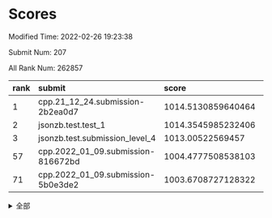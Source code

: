 # Scores

Modified Time: 2022-02-26 19:23:38

Submit Num: 207

All Rank Num: 262857

| rank |               submit               |       score        |       sigma        | pk_num |
| :--- | :--------------------------------- | :----------------- | :----------------- | :----- |
| 1    | cpp.21_12_24.submission-2b2ea0d7   | 1014.5130859640464 | 0.8451713959782841 | 5077   |
| 2    | jsonzb.test.test_1                 | 1014.3545985232406 | 0.8757264744436034 | 5083   |
| 3    | jsonzb.test.submission_level_4     | 1013.00522569457   | 0.8038565321425875 | 5075   |
| 57   | cpp.2022_01_09.submission-816672bd | 1004.4777508538103 | 0.7075231942508049 | 5078   |
| 71   | cpp.2022_01_09.submission-5b0e3de2 | 1003.6708727128322 | 0.7110870933094164 | 5075   |


<details>
<summary>全部</summary>

| rank |                 submit                 |       score        |       sigma        | pk_num |
| :--- | :------------------------------------- | :----------------- | :----------------- | :----- |
| 1    | cpp.21_12_24.submission-2b2ea0d7       | 1014.5130859640464 | 0.8451713959782841 | 5077   |
| 2    | jsonzb.test.test_1                     | 1014.3545985232406 | 0.8757264744436034 | 5083   |
| 3    | jsonzb.test.submission_level_4         | 1013.00522569457   | 0.8038565321425875 | 5075   |
| 4    | gobigger.level_3.submission_level_3_29 | 1011.8603838189939 | 0.7765261703081495 | 5079   |
| 5    | gobigger.level_3.submission_level_3_8  | 1011.4227316393167 | 0.7793791299058292 | 5079   |
| 6    | gobigger.level_3.submission_level_3_4  | 1011.3911756697083 | 0.7669132293654878 | 5077   |
| 7    | gobigger.level_3.submission_level_3_27 | 1011.0451517370208 | 0.769088392844655  | 5079   |
| 8    | gobigger.level_3.submission_level_3_47 | 1011.026018833904  | 0.7893239063762291 | 5080   |
| 9    | gobigger.level_3.submission_level_3_34 | 1010.8861889636795 | 0.7842961889423702 | 5083   |
| 10   | gobigger.level_3.submission_level_3_38 | 1010.809706443573  | 0.7480541654035743 | 5076   |
| 11   | gobigger.level_3.submission_level_3_35 | 1010.6471513385499 | 0.7517278320759366 | 5079   |
| 12   | gobigger.level_3.submission_level_3_46 | 1010.6308803939429 | 0.7666259041857301 | 5075   |
| 13   | gobigger.level_3.submission_level_3_15 | 1010.6268683392523 | 0.7692251079626597 | 5078   |
| 14   | gobigger.level_3.submission_level_3_17 | 1010.625001091074  | 0.7876916405491108 | 5079   |
| 15   | gobigger.level_3.submission_level_3_19 | 1010.5937126281228 | 0.764490604238699  | 5079   |
| 16   | gobigger.level_3.submission_level_3_12 | 1010.5559746535432 | 0.7716109072343594 | 5081   |
| 17   | gobigger.level_3.submission_level_3_5  | 1010.5527085121572 | 0.7498547389557354 | 5078   |
| 18   | gobigger.level_3.submission_level_3_2  | 1010.5188274759817 | 0.7727801868366859 | 5083   |
| 19   | gobigger.level_3.submission_level_3_20 | 1010.446141962087  | 0.7758313073073649 | 5082   |
| 20   | gobigger.level_3.submission_level_3_3  | 1010.3997433694248 | 0.7535011139142845 | 5080   |
| 21   | gobigger.level_3.submission_level_3_32 | 1010.3627448850546 | 0.7595894782762403 | 5078   |
| 22   | gobigger.level_3.submission_level_3_36 | 1010.3606704701615 | 0.7665017094478324 | 5078   |
| 23   | gobigger.level_3.submission_level_3_14 | 1010.3104422601912 | 0.7656018424116154 | 5080   |
| 24   | gobigger.level_3.submission_level_3_26 | 1010.1773614129323 | 0.7715002789258794 | 5080   |
| 25   | gobigger.level_3.submission_level_3_28 | 1010.029222156142  | 0.7519752633055742 | 5079   |
| 26   | gobigger.level_3.submission_level_3_48 | 1009.9830952186508 | 0.7427974269848646 | 5079   |
| 27   | gobigger.level_3.submission_level_3_39 | 1009.9768981182564 | 0.7653289691242372 | 5081   |
| 28   | gobigger.level_3.submission_level_3_23 | 1009.8902467669482 | 0.7559334436164239 | 5075   |
| 29   | gobigger.level_3.submission_level_3_11 | 1009.7519494500929 | 0.7385537208499197 | 5081   |
| 30   | gobigger.level_3.submission_level_3_37 | 1009.7458113806831 | 0.7607405988407752 | 5082   |
| 31   | gobigger.level_3.submission_level_3_31 | 1009.7453223994322 | 0.782667767590162  | 5074   |
| 32   | gobigger.level_3.submission_level_3_33 | 1009.7207673852965 | 0.777687982133202  | 5078   |
| 33   | gobigger.level_3.submission_level_3_41 | 1009.7134937179785 | 0.761586686732364  | 5079   |
| 34   | gobigger.level_3.submission_level_3_10 | 1009.6180417440913 | 0.7282561321922555 | 5079   |
| 35   | gobigger.level_3.submission_level_3_21 | 1009.6169424910335 | 0.7622273609991922 | 5075   |
| 36   | gobigger.level_3.submission_level_3_42 | 1009.6157567779925 | 0.7667384072184221 | 5080   |
| 37   | gobigger.level_3.submission_level_3_18 | 1009.559797878514  | 0.7545458170848707 | 5080   |
| 38   | gobigger.level_3.submission_level_3_44 | 1009.5568928774107 | 0.744918957388725  | 5083   |
| 39   | gobigger.level_3.submission_level_3_40 | 1009.5153968060915 | 0.7646246903785672 | 5079   |
| 40   | gobigger.level_3.submission_level_3_0  | 1009.497294119214  | 0.7691497453598616 | 5079   |
| 41   | gobigger.level_3.submission_level_3_9  | 1009.4955909291541 | 0.7498839745637151 | 5073   |
| 42   | gobigger.level_3.submission_level_3_49 | 1009.4514863048196 | 0.7387494335951604 | 5077   |
| 43   | gobigger.level_3.submission_level_3_45 | 1009.432070368684  | 0.7521883891832056 | 5085   |
| 44   | gobigger.level_3.submission_level_3_13 | 1009.2535331622033 | 0.7640773049967693 | 5080   |
| 45   | gobigger.level_3.submission_level_3_22 | 1009.2368780899823 | 0.7615940183803057 | 5081   |
| 46   | gobigger.level_3.submission_level_3_1  | 1009.2132676732008 | 0.7476529206408655 | 5082   |
| 47   | gobigger.level_3.submission_level_3_24 | 1009.1474264893727 | 0.752154663796071  | 5082   |
| 48   | gobigger.level_3.submission_level_3_30 | 1009.0375375026696 | 0.7281947787362881 | 5082   |
| 49   | gobigger.level_3.submission_level_3_16 | 1008.8644548667404 | 0.7554882997313945 | 5075   |
| 50   | gobigger.level_3.submission_level_3_43 | 1008.727987770902  | 0.738987800737362  | 5082   |
| 51   | gobigger.level_3.submission_level_3_6  | 1008.6632338009802 | 0.7422565792047394 | 5082   |
| 52   | gobigger.level_3.submission_level_3_25 | 1008.5713594305377 | 0.7519088355206074 | 5076   |
| 53   | gobigger.level_3.submission_level_3_7  | 1008.0151708103516 | 0.7273291384941528 | 5081   |
| 54   | gobigger.level_1.submission_level_1_4  | 1004.9915968055479 | 0.7297499585691553 | 5081   |
| 55   | gobigger.level_1.submission_level_1_37 | 1004.7447081521476 | 0.7273895028823214 | 5075   |
| 56   | gobigger.level_1.submission_level_1_26 | 1004.662976315299  | 0.7183750847581161 | 5079   |
| 57   | cpp.2022_01_09.submission-816672bd     | 1004.4777508538103 | 0.7075231942508049 | 5078   |
| 58   | gobigger.level_1.submission_level_1_14 | 1004.3990641840071 | 0.7151908561736424 | 5078   |
| 59   | gobigger.level_1.submission_level_1_15 | 1004.3593695241982 | 0.7118684075840782 | 5075   |
| 60   | gobigger.level_1.submission_level_1_1  | 1004.3525465690738 | 0.7111746565575382 | 5076   |
| 61   | gobigger.level_1.submission_level_1_29 | 1004.1199780966346 | 0.7186007935204687 | 5075   |
| 62   | gobigger.level_1.submission_level_1_45 | 1004.0601219100247 | 0.711140896411893  | 5083   |
| 63   | gobigger.level_1.submission_level_1_2  | 1004.0421022058264 | 0.7141224534655886 | 5080   |
| 64   | gobigger.level_1.submission_level_1_41 | 1003.9640475819034 | 0.7224893477267242 | 5081   |
| 65   | gobigger.level_1.submission_level_1_46 | 1003.9426961997452 | 0.7225754205089236 | 5078   |
| 66   | gobigger.level_1.submission_level_1_42 | 1003.8907907054155 | 0.7134965841827902 | 5083   |
| 67   | gobigger.level_1.submission_level_1_47 | 1003.8604987311109 | 0.7203557122651661 | 5074   |
| 68   | gobigger.level_1.submission_level_1_17 | 1003.8566689978342 | 0.7238820368836691 | 5080   |
| 69   | gobigger.level_1.submission_level_1_3  | 1003.8258122930283 | 0.7112046392863948 | 5080   |
| 70   | gobigger.level_1.submission_level_1_7  | 1003.7092433301156 | 0.713978626657562  | 5084   |
| 71   | cpp.2022_01_09.submission-5b0e3de2     | 1003.6708727128322 | 0.7110870933094164 | 5075   |
| 72   | gobigger.level_1.submission_level_1_27 | 1003.6073448937511 | 0.7287370150333768 | 5077   |
| 73   | gobigger.level_1.submission_level_1_6  | 1003.5791200275455 | 0.7181436929092997 | 5080   |
| 74   | gobigger.level_1.submission_level_1_21 | 1003.5160644175353 | 0.7113593813488    | 5076   |
| 75   | gobigger.level_1.submission_level_1_32 | 1003.5017434181061 | 0.7091251130917697 | 5081   |
| 76   | gobigger.level_1.submission_level_1_5  | 1003.4768461188748 | 0.7140254874836348 | 5075   |
| 77   | gobigger.level_1.submission_level_1_0  | 1003.442193817358  | 0.7234452003703407 | 5080   |
| 78   | gobigger.level_1.submission_level_1_30 | 1003.4378048433334 | 0.7201486759695259 | 5076   |
| 79   | gobigger.level_1.submission_level_1_22 | 1003.4011465425615 | 0.7196676770986913 | 5081   |
| 80   | gobigger.level_1.submission_level_1_9  | 1003.3521604449908 | 0.7215840515627595 | 5080   |
| 81   | gobigger.level_1.submission_level_1_43 | 1003.2960081664551 | 0.7082965742214475 | 5075   |
| 82   | gobigger.level_1.submission_level_1_16 | 1003.274610153236  | 0.7316378301835299 | 5077   |
| 83   | gobigger.level_1.submission_level_1_38 | 1003.2346193333356 | 0.7054130732339461 | 5084   |
| 84   | gobigger.level_1.submission_level_1_33 | 1003.1409089336687 | 0.7173217147591906 | 5079   |
| 85   | gobigger.level_1.submission_level_1_49 | 1003.0465878196005 | 0.7237394349307482 | 5077   |
| 86   | gobigger.level_1.submission_level_1_12 | 1002.9960042046272 | 0.7182772868991163 | 5080   |
| 87   | gobigger.level_1.submission_level_1_23 | 1002.9860023661523 | 0.7156342457333227 | 5077   |
| 88   | gobigger.level_1.submission_level_1_25 | 1002.9729356201856 | 0.7125694272713025 | 5078   |
| 89   | gobigger.level_1.submission_level_1_35 | 1002.9632258505503 | 0.7217776674875023 | 5083   |
| 90   | gobigger.level_1.submission_level_1_13 | 1002.9572459721279 | 0.7247367107974123 | 5073   |
| 91   | gobigger.level_1.submission_level_1_31 | 1002.9460845453084 | 0.7142919259615474 | 5076   |
| 92   | gobigger.level_1.submission_level_1_34 | 1002.8896124041682 | 0.721238075539578  | 5079   |
| 93   | gobigger.level_1.submission_level_1_44 | 1002.8703243376731 | 0.7109648398878533 | 5080   |
| 94   | gobigger.level_1.submission_level_1_18 | 1002.8620381030438 | 0.718829112761048  | 5073   |
| 95   | gobigger.level_1.submission_level_1_8  | 1002.8367469437381 | 0.7218117181779277 | 5077   |
| 96   | gobigger.level_1.submission_level_1_39 | 1002.8105948436134 | 0.7164151825800337 | 5080   |
| 97   | gobigger.level_1.submission_level_1_10 | 1002.8096319876014 | 0.7122286160577538 | 5082   |
| 98   | gobigger.level_1.submission_level_1_40 | 1002.7511338592402 | 0.7183878040755216 | 5080   |
| 99   | gobigger.level_1.submission_level_1_20 | 1002.7152139607158 | 0.7228558227902497 | 5082   |
| 100  | gobigger.level_1.submission_level_1_36 | 1002.7033790631245 | 0.7228590649222937 | 5075   |
| 101  | gobigger.level_1.submission_level_1_19 | 1002.305342325092  | 0.715348637863414  | 5080   |
| 102  | gobigger.level_1.submission_level_1_24 | 1002.0038705123445 | 0.7154584222122297 | 5079   |
| 103  | gobigger.level_1.submission_level_1_28 | 1001.8891594948034 | 0.7116116922995148 | 5074   |
| 104  | gobigger.level_1.submission_level_1_48 | 1001.5984334661711 | 0.7147527164855271 | 5076   |
| 105  | gobigger.level_1.submission_level_1_11 | 1000.8022557671261 | 0.7090202721847616 | 5081   |
| 106  | gobigger.random.submission_random_41   | 998.1786771050719  | 0.716839159212446  | 5081   |
| 107  | gobigger.random.submission_random_2    | 997.1601005379466  | 0.7087760272389139 | 5081   |
| 108  | gobigger.random.submission_random_47   | 997.1294476325932  | 0.7054613995865127 | 5083   |
| 109  | gobigger.random.submission_random_35   | 997.0385187744424  | 0.6986566967413302 | 5075   |
| 110  | gobigger.random.submission_random_9    | 996.7594205172119  | 0.7016110593167133 | 5083   |
| 111  | gobigger.random.submission_random_28   | 996.6917116347515  | 0.7183559054141299 | 5081   |
| 112  | gobigger.random.submission_random_10   | 996.6437505388485  | 0.7039622563120752 | 5084   |
| 113  | gobigger.random.submission_random_20   | 996.6285512015893  | 0.7077422662262585 | 5082   |
| 114  | gobigger.random.submission_random_36   | 996.5752318298447  | 0.7072954121478107 | 5077   |
| 115  | gobigger.random.submission_random_25   | 996.5451244538401  | 0.7134333621254935 | 5079   |
| 116  | gobigger.random.submission_random_1    | 996.516568415076   | 0.7055157311679066 | 5075   |
| 117  | gobigger.random.submission_random_45   | 996.4932983235402  | 0.7034650086252845 | 5083   |
| 118  | gobigger.random.submission_random_26   | 996.4335092593972  | 0.7146107170726599 | 5074   |
| 119  | gobigger.random.submission_random_33   | 996.4318737701686  | 0.7135782353980272 | 5081   |
| 120  | gobigger.random.submission_random_4    | 996.393536226715   | 0.7111189529770378 | 5081   |
| 121  | gobigger.random.submission_random_15   | 996.3488771707566  | 0.699875615561632  | 5080   |
| 122  | gobigger.random.submission_random_21   | 996.2787161290514  | 0.719893783873495  | 5082   |
| 123  | gobigger.random.submission_random_8    | 996.249758824032   | 0.6992749759962686 | 5078   |
| 124  | gobigger.random.submission_random_32   | 996.1627219426517  | 0.7105635379764859 | 5081   |
| 125  | gobigger.random.submission_random_42   | 996.0633200743089  | 0.7086423649846717 | 5081   |
| 126  | gobigger.random.submission_random_37   | 996.0472147401208  | 0.7120497604871235 | 5080   |
| 127  | gobigger.random.submission_random_6    | 996.0024210382867  | 0.7127228173647717 | 5079   |
| 128  | gobigger.random.submission_random_0    | 995.9853309551995  | 0.7389106434029167 | 5075   |
| 129  | gobigger.random.submission_random_22   | 995.9262816586481  | 0.7249821414015732 | 5080   |
| 130  | gobigger.random.submission_random_34   | 995.9202163125663  | 0.729303077648177  | 5076   |
| 131  | gobigger.random.submission_random_24   | 995.9074933052138  | 0.7073979804858256 | 5080   |
| 132  | gobigger.random.submission_random_12   | 995.853591604648   | 0.7076095154025642 | 5082   |
| 133  | gobigger.random.submission_random_19   | 995.8270968601438  | 0.7343310024438354 | 5080   |
| 134  | gobigger.random.submission_random_44   | 995.7858862972608  | 0.7125366938382978 | 5076   |
| 135  | gobigger.random.submission_random_13   | 995.7226839856021  | 0.7175739569264048 | 5083   |
| 136  | gobigger.random.submission_random_27   | 995.630732021732   | 0.7076042355733593 | 5082   |
| 137  | gobigger.random.submission_random_29   | 995.6063874869598  | 0.7071136773247816 | 5085   |
| 138  | gobigger.random.submission_random_18   | 995.5888102540315  | 0.7035713740128549 | 5086   |
| 139  | gobigger.random.submission_random_49   | 995.5700892324032  | 0.7078763612544712 | 5075   |
| 140  | gobigger.random.submission_random_30   | 995.4779899058094  | 0.702549107573888  | 5079   |
| 141  | gobigger.random.submission_random_11   | 995.4489383249412  | 0.7288729351187776 | 5079   |
| 142  | gobigger.random.submission_random_38   | 995.4133496362103  | 0.7090888155905283 | 5079   |
| 143  | gobigger.random.submission_random_39   | 995.395992264727   | 0.7014485581754291 | 5079   |
| 144  | gobigger.random.submission_random_43   | 995.3586730684012  | 0.7000854699599894 | 5081   |
| 145  | gobigger.random.submission_random_14   | 995.3176929264293  | 0.7045337034782448 | 5076   |
| 146  | gobigger.random.submission_random_7    | 995.2607758494521  | 0.721602508052422  | 5079   |
| 147  | gobigger.random.submission_random_23   | 995.2025861003559  | 0.7329639370555087 | 5079   |
| 148  | gobigger.random.submission_random_48   | 995.1922479432363  | 0.7155240015423286 | 5082   |
| 149  | gobigger.random.submission_random_16   | 995.1446003175059  | 0.7093122955326118 | 5081   |
| 150  | gobigger.random.submission_random_31   | 995.0659427156264  | 0.7015201833415183 | 5078   |
| 151  | gobigger.random.submission_random_46   | 994.8657590003545  | 0.7121945815143179 | 5082   |
| 152  | gobigger.random.submission_random_5    | 994.816459285768   | 0.7090754054603864 | 5083   |
| 153  | gobigger.random.submission_random_17   | 994.799597960296   | 0.7083676327564291 | 5081   |
| 154  | gobigger.random.submission_random_3    | 994.6500817905168  | 0.6991639800727426 | 5080   |
| 155  | gobigger.level_2.submission_level_2_28 | 994.5911990456593  | 0.7219107658640787 | 5082   |
| 156  | gobigger.level_2.submission_level_2_35 | 994.5850089881055  | 0.716799683992717  | 5083   |
| 157  | gobigger.random.submission_random_40   | 994.3861002244455  | 0.7133353125777292 | 5079   |
| 158  | gobigger.level_2.submission_level_2_26 | 993.7981009809961  | 0.7301871254803051 | 5081   |
| 159  | gobigger.level_2.submission_level_2_1  | 993.2218823341695  | 0.7418460597215843 | 5084   |
| 160  | gobigger.level_2.submission_level_2_13 | 993.1688008439835  | 0.7570943726181852 | 5083   |
| 161  | gobigger.level_2.submission_level_2_4  | 992.9738575123553  | 0.7471920811159224 | 5083   |
| 162  | gobigger.level_2.submission_level_2_9  | 992.8750986861526  | 0.7341302764820995 | 5078   |
| 163  | gobigger.level_2.submission_level_2_0  | 992.8376450300074  | 0.7372325721190687 | 5083   |
| 164  | gobigger.level_2.submission_level_2_23 | 992.8318844843305  | 0.7472730504484323 | 5082   |
| 165  | gobigger.level_2.submission_level_2_44 | 992.682595087328   | 0.7462348959787987 | 5080   |
| 166  | gobigger.level_2.submission_level_2_34 | 992.5710573399083  | 0.7501400515961789 | 5081   |
| 167  | gobigger.level_2.submission_level_2_19 | 992.5578829018696  | 0.7296930331829803 | 5081   |
| 168  | gobigger.level_2.submission_level_2_37 | 992.483686534428   | 0.7571170523808936 | 5077   |
| 169  | gobigger.level_2.submission_level_2_5  | 992.4736121208592  | 0.7435405715923975 | 5081   |
| 170  | gobigger.level_2.submission_level_2_46 | 992.4352809068721  | 0.7629797125986071 | 5081   |
| 171  | gobigger.level_2.submission_level_2_14 | 992.3113280324582  | 0.7502631656997888 | 5076   |
| 172  | gobigger.level_2.submission_level_2_7  | 992.218319603988   | 0.7720863048332922 | 5080   |
| 173  | gobigger.level_2.submission_level_2_40 | 992.2057769813889  | 0.7442657960379069 | 5083   |
| 174  | gobigger.level_2.submission_level_2_10 | 992.2025980153536  | 0.7349679432882333 | 5080   |
| 175  | gobigger.level_2.submission_level_2_3  | 992.1469551380735  | 0.7464225121881347 | 5079   |
| 176  | gobigger.level_2.submission_level_2_24 | 992.1440874195763  | 0.7464702983735496 | 5079   |
| 177  | gobigger.level_2.submission_level_2_17 | 992.1270015346362  | 0.7390551937329637 | 5075   |
| 178  | gobigger.level_2.submission_level_2_27 | 992.0838277893348  | 0.7419704538153745 | 5080   |
| 179  | gobigger.level_2.submission_level_2_20 | 992.0785251819206  | 0.7382824809248507 | 5080   |
| 180  | gobigger.level_2.submission_level_2_45 | 992.0751751001411  | 0.740744985223165  | 5077   |
| 181  | gobigger.level_2.submission_level_2_29 | 992.0675656591155  | 0.7400357339755835 | 5076   |
| 182  | gobigger.level_2.submission_level_2_15 | 992.0359849227913  | 0.7447496464593354 | 5078   |
| 183  | gobigger.level_2.submission_level_2_11 | 992.0321889482884  | 0.7345894514780088 | 5081   |
| 184  | gobigger.level_2.submission_level_2_2  | 991.999439068451   | 0.7553430841415546 | 5077   |
| 185  | gobigger.level_2.submission_level_2_48 | 991.9709903592437  | 0.7522186676497116 | 5083   |
| 186  | gobigger.level_2.submission_level_2_42 | 991.8703258201826  | 0.7533329846530542 | 5084   |
| 187  | gobigger.level_2.submission_level_2_21 | 991.8107330151148  | 0.7391313902540326 | 5082   |
| 188  | gobigger.level_2.submission_level_2_18 | 991.7674179168192  | 0.7464533301592226 | 5080   |
| 189  | gobigger.level_2.submission_level_2_32 | 991.718308455174   | 0.754152915615753  | 5081   |
| 190  | gobigger.level_2.submission_level_2_30 | 991.6050610869895  | 0.736078143733141  | 5079   |
| 191  | gobigger.level_2.submission_level_2_33 | 991.5924387929018  | 0.7474006924721421 | 5079   |
| 192  | gobigger.level_2.submission_level_2_8  | 991.5692807546739  | 0.7329066162591414 | 5081   |
| 193  | gobigger.level_2.submission_level_2_47 | 991.5229901474685  | 0.756908111992216  | 5077   |
| 194  | gobigger.level_2.submission_level_2_41 | 991.4226353786189  | 0.7451042727135614 | 5076   |
| 195  | gobigger.level_2.submission_level_2_43 | 991.4162066306005  | 0.7589628454861994 | 5079   |
| 196  | gobigger.level_2.submission_level_2_39 | 991.3397511786204  | 0.764069931257873  | 5074   |
| 197  | gobigger.level_2.submission_level_2_25 | 991.324300562909   | 0.759625319449706  | 5082   |
| 198  | gobigger.level_2.submission_level_2_12 | 991.250117663149   | 0.7545672628488996 | 5079   |
| 199  | gobigger.level_2.submission_level_2_36 | 991.2448257742095  | 0.7465156016309545 | 5074   |
| 200  | gobigger.level_2.submission_level_2_38 | 991.1670857688491  | 0.7573280233320475 | 5084   |
| 201  | gobigger.level_2.submission_level_2_6  | 991.0810968971085  | 0.7497126276340306 | 5074   |
| 202  | gobigger.level_2.submission_level_2_16 | 990.9011632231208  | 0.7441219987295057 | 5077   |
| 203  | gobigger.level_2.submission_level_2_31 | 990.7551220301705  | 0.7588491022029966 | 5083   |
| 204  | gobigger.level_2.submission_level_2_49 | 990.6391439623721  | 0.7606401321340579 | 5082   |
| 205  | gobigger.level_2.submission_level_2_22 | 990.4977857648098  | 0.7532511528452588 | 5079   |
| 206  | gobigger.none.submission_none_0        | 978.8883418405014  | 1.2681604755953386 | 5085   |
| 207  | gobigger.none.submission_none_1        | 977.3554358136298  | 1.4314284464943436 | 5081   |

</details>